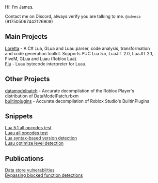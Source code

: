 Hi! I'm James. 

Contact me on Discord, always verify you are talking to me. `@advesa` (917505067442126909) 

## Main Projects

[Loretta](https://github.com/LorettaDevs/) - A C# Lua, GLua and Luau parser, code analysis, transformation and code generation toolkit. Supports PUC Lua 5.x, LuaJIT 2.0, LuaJIT 2.1, FiveM, GLua and Luau (Roblox Lua).  
[Fiu](https://github.com/rce-incorporated/Fiu) - Luau bytecode interpreter for Luau.

## Other Projects 

[datamodelpatch](https://github.com/latte-soft/datamodelpatch) - Accurate decompilation of the Roblox Player's distribution of DataModelPatch.rbxm  
[builtinplugins](https://github.com/latte-soft/builtinplugins) - Accurate decompilation of Roblox Studio's BuiltinPlugins  

## Snippets 

[Lua 5.1 all opcodes test](https://gist.github.com/TheGreatSageEqualToHeaven/35391fa59a37e89898232650c2290392)  
[Luau all opcodes test](https://gist.github.com/TheGreatSageEqualToHeaven/08dc441f3e61d83c058c8cd2143bc1bc)  
[Lua syntax-based version detection](https://gist.github.com/TheGreatSageEqualToHeaven/4c57fe3e5f71c0b361282d77c787095f)  
[Luau optimize level detection](https://gist.github.com/TheGreatSageEqualToHeaven/c2d9bfc886f9ff845b17f2aed7cd70c2)  

## Publications

[Data store vulnerabilities](https://gist.github.com/TheGreatSageEqualToHeaven/e0e1dc2698307c93f6013b9825705899)  
[Bypassing blocked function detections](https://gist.github.com/TheGreatSageEqualToHeaven/969422baa43854d717bb651f6edda4b3)  

